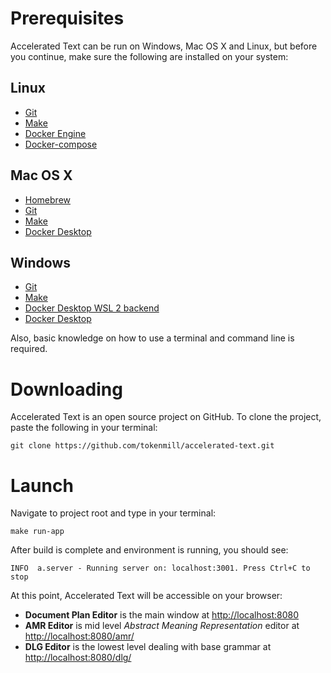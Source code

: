 # Prerequisites

Accelerated Text can be run on Windows, Mac OS X and Linux, but before you continue, make sure the following are installed on your system:

## Linux

* [Git](https://git-scm.com/download/linux/)
* [Make](https://www.gnu.org/software/make/)
* [Docker Engine](https://docs.docker.com/engine/install/)
* [Docker-compose](https://docs.docker.com/compose/install/)

## Mac OS X

* [Homebrew](https://brew.sh/)
* [Git](https://git-scm.com/download/mac)
* [Make](https://formulae.brew.sh/formula/make)
* [Docker Desktop](https://docs.docker.com/docker-for-mac/install/)

## Windows

* [Git](https://gitforwindows.org/)
* [Make](http://gnuwin32.sourceforge.net/packages/make.htm)
* [Docker Desktop WSL 2 backend](https://docs.docker.com/docker-for-windows/wsl/)
* [Docker Desktop](https://docs.docker.com/docker-for-windows/install-windows-home/)

Also, basic knowledge on how to use a terminal and command line is required.

# Downloading

Accelerated Text is an open source project on GitHub. To clone the project, paste the following in your terminal:

```
git clone https://github.com/tokenmill/accelerated-text.git
```

# Launch

Navigate to project root and type in your terminal:

```
make run-app
```

After build is complete and environment is running, you should see:

```
INFO  a.server - Running server on: localhost:3001. Press Ctrl+C to stop
```

At this point, Accelerated Text will be accessible on your browser:

* **Document Plan Editor** is the main window at [http://localhost:8080](http://localhost:8080)
* **AMR Editor** is mid level *Abstract Meaning Representation* editor at [http://localhost:8080/amr/](http://localhost:8080/amr/)
* **DLG Editor** is the lowest level dealing with base grammar at [http://localhost:8080/dlg/](http://localhost:8080/dlg/)
